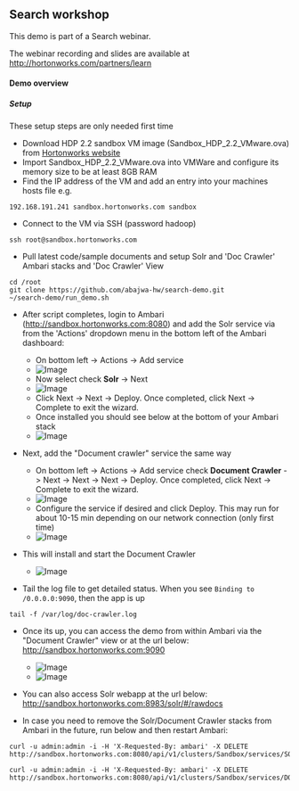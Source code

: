 ## Search workshop
This demo is part of a Search webinar.

The webinar recording and slides are available at http://hortonworks.com/partners/learn

#### Demo overview


##### Setup 

These setup steps are only needed first time

- Download HDP 2.2 sandbox VM image (Sandbox_HDP_2.2_VMware.ova) from [Hortonworks website](http://hortonworks.com/products/hortonworks-sandbox/)
- Import Sandbox_HDP_2.2_VMware.ova into VMWare and configure its memory size to be at least 8GB RAM 
- Find the IP address of the VM and add an entry into your machines hosts file e.g.
```
192.168.191.241 sandbox.hortonworks.com sandbox    
```
- Connect to the VM via SSH (password hadoop)
```
ssh root@sandbox.hortonworks.com
```
- Pull latest code/sample documents and setup Solr and 'Doc Crawler' Ambari stacks and 'Doc Crawler' View
```
cd /root
git clone https://github.com/abajwa-hw/search-demo.git
~/search-demo/run_demo.sh
```

- After script completes, login to Ambari (http://sandbox.hortonworks.com:8080) and add the Solr service via from the 'Actions' dropdown menu in the bottom left of the Ambari dashboard:
  - On bottom left -> Actions -> Add service
  - ![Image](../master/screenshots/addservice.png?raw=true)
  - Now select check **Solr** -> Next
  - ![Image](../master/screenshots/solr-service.png?raw=true)
  - Click Next -> Next -> Deploy. Once completed, click Next -> Complete to exit the wizard.
  - Once installed you should see below at the bottom of your Ambari stack
  - ![Image](../master/screenshots/solr-status.png?raw=true)

- Next, add the "Document crawler" service the same way
  - On bottom left -> Actions -> Add service  check **Document Crawler** -> Next -> Next -> Next -> Deploy. Once completed, click Next -> Complete to exit the wizard.
  - ![Image](../master/screenshots/doc-crawler-service.png?raw=true)
  - Configure the service if desired and click Deploy. This may run for about 10-15 min depending on our network connection (only first time)
  - ![Image](../master/screenshots/configure-service.png?raw=true)
  
- This will install and start the Document Crawler   
  - ![Image](../master/screenshots/service-installation.png?raw=true)

- Tail the log file to get detailed status. When you see ```Binding to /0.0.0.0:9090```, then the app is up
```
tail -f /var/log/doc-crawler.log
```
  
- Once its up, you can access the demo from within Ambari via the "Document Crawler" view or at the url below:
http://sandbox.hortonworks.com:9090
  - ![Image](../master/screenshots/doc-crawler-view.png?raw=true)
  - ![Image](../master/screenshots/document-crawler.png?raw=true)

- You can also access Solr webapp at the url below:
http://sandbox.hortonworks.com:8983/solr/#/rawdocs

- In case you need to remove the Solr/Document Crawler stacks from Ambari in the future, run below and then restart Ambari:
```
curl -u admin:admin -i -H 'X-Requested-By: ambari' -X DELETE http://sandbox.hortonworks.com:8080/api/v1/clusters/Sandbox/services/SOLR

curl -u admin:admin -i -H 'X-Requested-By: ambari' -X DELETE http://sandbox.hortonworks.com:8080/api/v1/clusters/Sandbox/services/DOCCRAWLER
``` 


